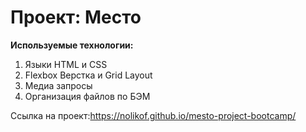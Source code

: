 # Проект: Место

**Используемые технологии:**

1. Языки HTML и CSS
2. Flexbox Верстка и Grid Layout
3. Медиа запросы
4. Организация файлов по БЭМ

Ссылка на проект:https://nolikof.github.io/mesto-project-bootcamp/
